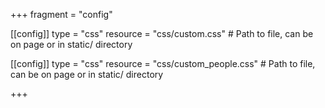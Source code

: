 +++
fragment = "config"

[[config]]
  type = "css"
  resource = "css/custom.css" # Path to file, can be on page or in static/ directory

[[config]]
  type = "css"
  resource = "css/custom_people.css" # Path to file, can be on page or in static/ directory

+++